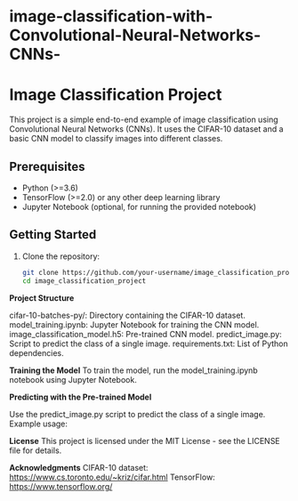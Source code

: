 # image-classification-with-Convolutional-Neural-Networks-CNNs-
# Image Classification Project

This project is a simple end-to-end example of image classification using Convolutional Neural Networks (CNNs). It uses the CIFAR-10 dataset and a basic CNN model to classify images into different classes.

## Prerequisites

- Python (>=3.6)
- TensorFlow (>=2.0) or any other deep learning library
- Jupyter Notebook (optional, for running the provided notebook)

## Getting Started

1. Clone the repository:

   ```bash
   git clone https://github.com/your-username/image_classification_project.git
   cd image_classification_project
**Project Structure**

cifar-10-batches-py/: Directory containing the CIFAR-10 dataset.
 model_training.ipynb: Jupyter Notebook for training the CNN model.
 image_classification_model.h5: Pre-trained CNN model.
 predict_image.py: Script to predict the class of a single image.
 requirements.txt: List of Python dependencies.


**Training the Model**
 To train the model, run the model_training.ipynb notebook using Jupyter Notebook.

**Predicting with the Pre-trained Model**

 Use the predict_image.py script to predict the class of a single image. Example usage:


**License**
This project is licensed under the MIT License - see the LICENSE file for details.

**Acknowledgments**
CIFAR-10 dataset: https://www.cs.toronto.edu/~kriz/cifar.html
TensorFlow: https://www.tensorflow.org/
